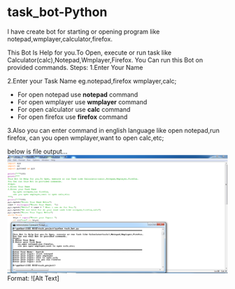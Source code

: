 # task_bot-Python
I have create bot for starting  or opening program like notepad,wmplayer,calculator,firefox.

This Bot Is Help for you.To Open, execute or run task like Calculator(calc),Notepad,Wmplayer,Firefox.
You Can run this Bot on provided commands.
Steps:
1.Enter Your Name

2.Enter your Task Name
    eg.notepad,firefox wmplayer,calc;
* For open notepad use **notepad** command
* For open wmplayer use **wmplayer** command
* For open calculator use **calc** command
* For open firefox use **firefox** command

3.Also you can enter command in english language like
  open notepad,run firefox,
can you open wmplayer,want to open calc,etc;

below is file output...
![GitHub Logo](task_bot_output.png)
Format: ![Alt Text]
